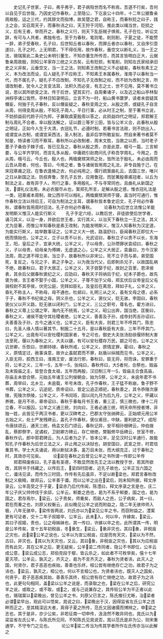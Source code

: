 <!-- { "loadSidebar": true } -->
　　史记孔子世家，子曰，弗乎弗乎，君子病殁世而名不称焉，吾道不行矣，吾何以自见于后世哉，乃因史记作春秋，上至隐公，下讫哀公十四年，十二年公据鲁亲周故殷，运之三代，约其辞文而指博，故吴楚之君，自称王，而春秋贬之曰子，践土之会，实召周天子，而春秋讳之曰，天王狩于河阳，推此类以绳当世，贬损之义，后有王者，举而开之，春秋之义行，则天下乱臣贼子惧焉，孔子在位，听讼文辞，有可与人共者，弗独有也，至于为春秋，笔则笔，削则削，子夏之徒，不能赞一辞，弟子受春秋，孔子曰，后世知丘者以春秋，而罪丘者亦以春秋，又自序引壶遂曰，孔子之时，上无明君，下不得任用，故作春秋，垂空文以断礼义，当一王之法，锡瑞案此二条史公未明引董生，不知亦董生所传否，而其言皆明白正大，云据鲁亲周故殷，则知公羊家存三统之义古矣，云有贬损，有笔削，则知左氏家经承旧史之义非矣，云垂空文，当一王之法，则知素王改制之义不必疑矣，春秋有素王之义，本为改法而设，后人疑孔子不应称王，不知素王本属春秋，淮南子以春秋当一代，而不属孔子，疑孔子不应改制，不知孔子无改制之权，而不妨为改制之言，所谓改制者，犹令人之言变法耳，法积久而必变，有志之士，世不见用，莫不著书立说，思以其所欲变之法，传于后世，望其实行，自周秦诸子，以及近之船山亭林梨洲桴亭诸公皆然，亭林日知录明云，立言不为一时，船山黄书噩梦，读者未尝疑其僭妄，何独于孔子春秋，反以僭妄疑之，春秋变周之文，从殷之质，或疑孔子自言从周，何得变周从殷，不知孔子周人，平日行事，必从时王之制，至于著书立说，不妨损益前代颜子问为邦，子兼取虞夏殷周以答之，此损益四代之明证，郑君解王制与周礼不合者，率以殷法解之，证以爵三等岁三田，皆与公羊义合，此春秋从殷之明证，正如今人生于大清，衣冠礼节，必遵时制，若著书言法政，则不妨出入，或谓宜从古制，或谓宜采西法，圣人制法，虽非后学所敢妄拟，然自来著书者莫不知是，特读者习而不察耳，春秋所以必改制者，周末文胜，当救之以质，当时老子墨子子桑伯子棘子成，皆已见及之，春秋从殷之质，亦是此意，檀弓一篇，三言邾娄，与公羊齐学同，而言礼多从殷，中庸疏引赵商问孔子称吾学周礼，今用之，吾从周，檀弓云，今丘也，殷人也，两楹奠殡哭师之处，皆所法于殷礼，未必由周而云吾从周者，何也，答曰，今用之者，鲁与诸侯皆用周之礼法，非专自施于己，在宋冠章甫之冠，在鲁衣逢掖之衣，何必纯用之，儒行疏案曲礼云，去国三世，唯兴之日从新国之法，防叔奔鲁，至孔子五世，应用鲁冠，而犹著殷章甫冠者，以丘为制法之主，故有异于人，所行之事，多用殷礼，不与寻常同也，且曲礼从新国之法，谓礼仪法用，未必衣服尽从也，案郑孔所言，足解从殷之惑，惟衣冠礼法是一类，冠章甫本周制，故公西华可以相礼，两楹奠殡哭师于寝，盖当时可通行，惟作春秋立法以待后王，可自为制法之主耳，谓春秋皆本鲁史旧文，孔子何必作春秋，谓春秋皆用周时旧法，孔子亦何必作春秋。
　　论春秋为后世立法惟公羊能发明斯义惟汉人能实行斯义
　　孔子手定六经，以教后世，非徒欲使后世学者，诵习其义，以治一身，并欲后世王者，实行其义，以治天下春秋立一王之法，其义尤为显著，而惟公羊知春秋是素王改制，为能发明斯义，惟汉人知春秋为汉定道，为能实行斯义，姑举数事证之，公羊之义大一统，路温舒曰，臣闻春秋正即位大一统而慎始也，公羊之义，立子以贵不以长，光武诏曰，春秋立子以贵不以长，东海王，阳，皇后之子，宜承大统，公羊之义，子以母贵，公孙瓒罪状袁绍曰，春秋之义，子以母贵，绍母亲为傅婢，无虚退之心，公羊之义大居正，袁盎曰，方今汉家法周，周之道不得立弟，当立子，故春秋所以非宋公，死不立子而与弟，弟受国死，复反之，与兄之子，弟之子争之，以为我当代父，后即刺杀兄子，以故国乱祸不绝，故春秋曰，君子大居正，公羊之义，天子尝娶于纪，故封之百里，恩泽侯表，其余后父据春秋褒纪之义，应劭曰，春秋天子将纳后于纪，纪本子爵也，故先褒为侯，言王者不娶于小国，公羊之义，子尊不加于父母，郑玄伏后议帝皇后父屯骑校尉不其亭侯，伏完公庭，完拜如臣礼，及皇后在离宫，拜如子礼，公羊之义，昏礼不称主人，不称母，母不通也，杜邺曰，礼明三从之义，虽有文母之德，必系于子，春秋不书纪侯之母，阴义杀也，公羊之义，褒仪父，贬无骇，李固曰，春秋褒仪父以开义路，贬无骇以闭利门，公羊之义，三公之职号，尊名也，翟方进曰，春秋之义尊上公谓之宰，海内无不统焉，公羊之义，昭公出奔，国当绝，匡衡曰，春秋之义，诸侯不能守其社稷者绝，公羊之义，善善及子孙，成帝封丙吉孙诏曰，夫善善及子孙，古今之通义也，公羊之义，臣有大丧，则君三年不呼其门，陈忠曰，先圣人缘人情以著其节，制报二十五月，是以春秋臣有大丧，三年不呼其门，公羊之义，出竟有可以安社稷利国家者，专之可也，御史大夫张汤劾徐偃矫制大害法至死，偃以为春秋之义，大夫以疆，有可以安社稷存万民，颛之可也，公羊之义讥世卿，乐恢曰，世卿持禄，春秋所戒，公羊之义，原情定罪，霍曰，春秋之义，原情定过，赦事诛意，故许止虽弑君而不罪，赵盾以纵贼而见书，公羊之义，入臣无将，胶西王曰，淮南王安，废法行邪，春秋曰，臣无将，将而诛，安罪重于将，公羊之义，三年一，五年一，张纯曰，春秋传曰，大者何，合祭也，毁庙及未毁庙之主，皆登合食太祖，五年而再殷，汉旧制三年一，毁庙主合食高庙，存庙主未尝合祭，元始五年诸王公列侯朝会，始为祭，公羊之义，未逾年君不书葬，周举曰，北乡立，未逾载，年号未改，孔子作春秋，王子猛不称崩，鲁子野不书葬，公羊之义，讥逆祀，质帝诏曰，昔定公追正顺祀，春秋善之，其令恭陵次康陵，宪陵次恭陵，公羊之义，不书闰班，固以闰九月为后九月，公羊之义，怀藏以养微，是月不杀，章帝诏曰，春秋于春每月书王者，重三正，慎三微也，律十二月立春，不以报囚，公羊之义通三统，刘向曰，王者必通三统，明天命所授者博，非独一姓，此皆见于两汉书者，更以汉碑考之，巴郡太守张纳碑云，正始顺元用公羊五始之义，处士严发残碑云，盖孔子作春秋，褒仪甫目，中缺，塞利欲之，成阳令唐扶颂云，通天三统，杨孟文石门颂云，春秋记异，安平相孙根碑云，仲伯拨乱，蔡即祭字，足谲权，卫尉卿方碑云，存亡继绝，樊毅修华岳碑云，世室不修，春秋作讥，郎中郭君碑云，为人后者为之子，皆本公羊，足见汉时公羊通行，故能知孔子作春秋为后世立法之义，非止用之以决狱也，胡安国曰，武宣之世，时君信重其书，学士大夫诵说，用以断狱决事，虽万目未张，而大纲克正，过于春秋之时，其效亦可见矣。
　　论梁在春秋之后曾见公羊之书所谓一传即公羊传
　　郑君释废疾曰，孔子虽有圣德，不敢显然改先王之法以教授于世，若其所欲改，其阴书于纬藏之，以传后王，梁四时田者，近孔子故也，公羊正当六国之亡，谶讳见读，而传为三时田，作传有先后虽异，不足以断梁也，郑君言春秋改制之义极精，故郑云，公羊善于谶，而以公羊之出在梁后，则未知所据，释文序录云，公羊高受之于子夏，梁赤乃后代传闻，陈澧曰，释文序录之言是也，庄二年公子庆父帅帅伐于余邱，公羊云，邾娄之邑也，曷为不系乎邾娄，国之也，曷为国之，君存焉尔，梁云，公子贵矣，师重矣，而敌人之邑，公子病矣，其一曰，君在而重之也，刘原父权衡云，此似晚见公羊之说而附益之，隐二年无骇帅师入极，八年无骇卒，梁传皆两说，刘氏亦以为梁见公羊之书，而窃附益之，澧案更有可证者，交十二年子叔姬卒，公羊云，此未入，何以卒，许嫁矣，梁云，其曰子叔姬，贵也，公之母姊妹也，其一传曰，许嫁以卒之也，此所谓其一传，明是公羊传矣，宣十五年初税亩，冬彖生，梁云，彖非灾也，其曰彖，非税亩之灾也，此梁公羊之说也，公羊以为宣公税亩，应是而有天灾，梁以为不然，古曰，非灾也，其以为天灾也，又云，其曰彖，非税亩之灾也，其以为应税亩而有此灾，其在公羊之后，更无疑矣，公羊梁二传同者，隐公不书即位，公羊云成公意，梁云成公志，郑伯克段于鄢，皆云杀之，如此者不可枚举矣，僖十七年夏灭项，公羊云，孰灭之，齐灭之，曷为不言齐灭之，春秋为贤者讳，此灭人之国，何贤尔，君子恶恶也疾始，善善也乐终，桓公尝有继绝存亡之功，故君子为之讳也，梁云，孰灭之，桓公也，何以不言桓公也，为贤者讳也，既灭人之国矣，何贤乎，君子恶恶疾其始，善善乐其终，桓公尝有存亡继绝之功，故君子为之讳也，此更句句相同，盖梁以公羊之说是，而录取之也，梁在公羊之后，研究公羊之说，或取之，或不取，或之，或与己说兼存之，其传较公羊为平正者以此也，锡瑞案以梁晚出，曾见公羊之书，刘原父已言之，陈氏推衍尤晰，治梁者必谓梁早出，观此可以悟矣，晁说之曰，梁晚出于汉，因得监省左氏公羊之违畔而正之，至其精深远大者，真得子夏之所传，范氏又因诸儒而博辨之，申梁之志也，其于是非，亦少公矣，非若征南一切申传，汲汲然不敢异同也，晁氏以为梁监省左氏公羊，与陈氏所见同，不知陈氏见晁说否，晁以范氏是非为公，则宋重通学，不守专门之见也。
　　论公羊梁二传当为传其学者所作左氏传亦当以此解之
